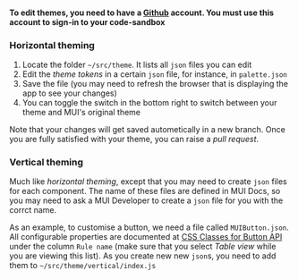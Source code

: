 #### To edit themes, you need to have a [Github](https://github.com/) account. You must use this account to sign-in to your code-sandbox

### Horizontal theming

1. Locate the folder `~/src/theme`. It lists all `json` files you can edit
2. Edit the _theme tokens_ in a certain `json` file, for instance, in `palette.json`
3. Save the file (you may need to refresh the browser that is displaying the app to see your changes)
4. You can toggle the switch in the bottom right to switch between your theme and MUI's original theme

Note that your changes will get saved autometically in a new branch. Once you are fully satisfied with your theme, you can raise a _pull request_.

### Vertical theming

Much like _horizontal theming_, except that you may need to create `json` files for each component. The name of these files are defined in MUI Docs, so you may need to ask a MUI Developer to create a `json` file for you with the corrct name.

As an example, to customise a button, we need a file called `MUIButton.json`. All configurable properties are documented at [CSS Classes for Button API](https://mui.com/material-ui/api/button/) under the column `Rule name` (make sure that you select _Table view_ while you are viewing this list). As you create new new `json`s, you need to add them to `~/src/theme/vertical/index.js`
